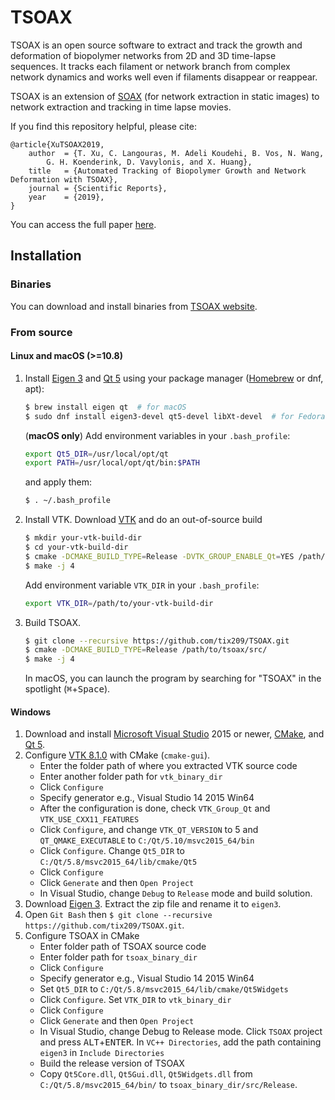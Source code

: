 # TSOAX
TSOAX is an open source software to extract and track the growth and
deformation of biopolymer networks from 2D and 3D time-lapse sequences. It
tracks each filament or network branch from complex network dynamics and works
well even if filaments disappear or reappear.

TSOAX is an extension of [SOAX](http://athena.physics.lehigh.edu/soax/) (for
network extraction in static images) to network extraction and tracking in time
lapse movies.

If you find this repository helpful, please cite:
```
@article{XuTSOAX2019,
    author  = {T. Xu, C. Langouras, M. Adeli Koudehi, B. Vos, N. Wang,
        G. H. Koenderink, D. Vavylonis, and X. Huang},
    title   = {Automated Tracking of Biopolymer Growth and Network Deformation with TSOAX},
    journal = {Scientific Reports},
    year    = {2019},
}
```
You can access the full paper [here](https://rdcu.be/bl3ch).

## Installation
### Binaries
You can download and install binaries from [TSOAX
website](http://athena.physics.lehigh.edu/tsoax/).

### From source

#### Linux and macOS (>=10.8)
1. Install [Eigen 3](http://eigen.tuxfamily.org) and [Qt 5](https://www.qt.io)
   using your package manager ([Homebrew](https://brew.sh) or dnf, apt):
   ``` bash
   $ brew install eigen qt  # for macOS
   $ sudo dnf install eigen3-devel qt5-devel libXt-devel  # for Fedora
   ```
   (**macOS only**) Add environment variables in your `.bash_profile`:
   ``` bash
   export Qt5_DIR=/usr/local/opt/qt
   export PATH=/usr/local/opt/qt/bin:$PATH
   ```
   and apply them: 
   ``` bash
   $ . ~/.bash_profile
   ```
2. Install VTK. Download [VTK](https://www.vtk.org/download/#latest) and
   do an out-of-source build
   ``` bash
   $ mkdir your-vtk-build-dir
   $ cd your-vtk-build-dir
   $ cmake -DCMAKE_BUILD_TYPE=Release -DVTK_GROUP_ENABLE_Qt=YES /path/to/your-VTK-src-dir/
   $ make -j 4
   ```
   Add environment variable `VTK_DIR` in your `.bash_profile`:

   ``` bash
   export VTK_DIR=/path/to/your-vtk-build-dir
   ```
3. Build TSOAX.
   ``` bash
   $ git clone --recursive https://github.com/tix209/TSOAX.git
   $ cmake -DCMAKE_BUILD_TYPE=Release /path/to/tsoax/src/
   $ make -j 4
   ``` 
   In macOS, you can launch the program by searching for "TSOAX" in the
   spotlight (<kbd>⌘</kbd>+<kbd>Space</kbd>).

#### Windows
1. Download and install [Microsoft Visual
   Studio](https://www.visualstudio.com/downloads/) 2015 or newer,
   [CMake](https://cmake.org), and [Qt 5](https://www.qt.io).
2. Configure [VTK 8.1.0](https://www.vtk.org/download/#latest) with CMake (`cmake-gui`).
   - Enter the folder path of where you extracted VTK source code
   - Enter another folder path for `vtk_binary_dir`
   - Click `Configure`
   - Specify generator e.g., Visual Studio 14 2015 Win64
   - After the configuration is done, check `VTK_Group_Qt` and `VTK_USE_CXX11_FEATURES`
   - Click `Configure`, and change `VTK_QT_VERSION` to 5 and
     `QT_QMAKE_EXECUTABLE` to `C:/Qt/5.10/msvc2015_64/bin`
   - Click `Configure`. Change `Qt5_DIR` to `C:/Qt/5.8/msvc2015_64/lib/cmake/Qt5`
   - Click `Configure`
   - Click `Generate` and then `Open Project`
   - In Visual Studio, change `Debug` to `Release` mode and build solution.
3. Download [Eigen 3](http://eigen.tuxfamily.org). Extract the zip file and rename it to `eigen3`.
4. Open `Git Bash` then `$ git clone --recursive
   https://github.com/tix209/TSOAX.git`.
5. Configure TSOAX in CMake
   - Enter folder path of TSOAX source code
   - Enter folder path for `tsoax_binary_dir`
   - Click `Configure`
   - Specify generator e.g., Visual Studio 14 2015 Win64
   - Set `Qt5_DIR` to `C:/Qt/5.8/msvc2015_64/lib/cmake/Qt5Widgets`
   - Click `Configure`. Set `VTK_DIR` to `vtk_binary_dir`
   - Click `Configure`
   - Click `Generate` and then `Open Project`
   - In Visual Studio, change Debug to Release mode. Click `TSOAX` project and
   press <kbd>ALT</kbd>+<kbd>ENTER</kbd>. In `VC++ Directories`, add the path
   containing `eigen3` in `Include Directories`
   - Build the release version of TSOAX
   - Copy `Qt5Core.dll`, `Qt5Gui.dll`, `Qt5Widgets.dll` from `C:/Qt/5.8/msvc2015_64/bin/`
   to `tsoax_binary_dir/src/Release`.
